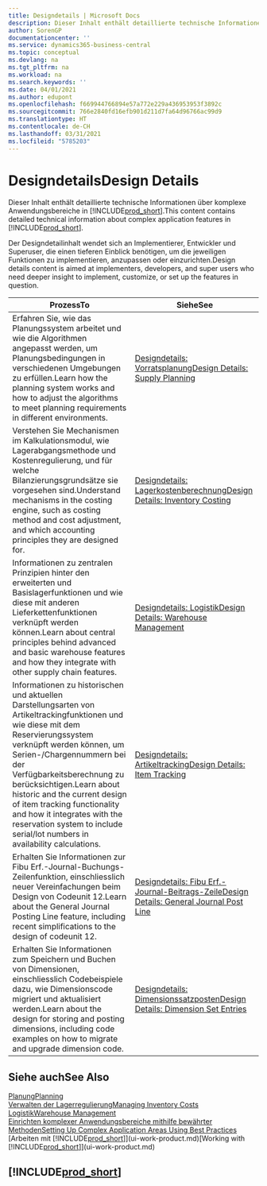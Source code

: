 ```yaml
---
title: Designdetails | Microsoft Docs
description: Dieser Inhalt enthält detaillierte technische Informationen über komplexe Anwendungsbereiche in  Business Central.
author: SorenGP
documentationcenter: ''
ms.service: dynamics365-business-central
ms.topic: conceptual
ms.devlang: na
ms.tgt_pltfrm: na
ms.workload: na
ms.search.keywords: ''
ms.date: 04/01/2021
ms.author: edupont
ms.openlocfilehash: f669944766894e57a772e229a436953953f3892c
ms.sourcegitcommit: 766e2840fd16efb901d211d7fa64d96766ac99d9
ms.translationtype: HT
ms.contentlocale: de-CH
ms.lasthandoff: 03/31/2021
ms.locfileid: "5785203"
---
```

# <a name="design-details"></a><span data-ttu-id="a165d-103">Designdetails</span><span class="sxs-lookup"><span data-stu-id="a165d-103">Design Details</span></span>
<span data-ttu-id="a165d-104">Dieser Inhalt enthält detaillierte technische Informationen über komplexe Anwendungsbereiche in [!INCLUDE[prod_short](includes/prod_short.md)].</span><span class="sxs-lookup"><span data-stu-id="a165d-104">This content contains detailed technical information about complex application features in [!INCLUDE[prod_short](includes/prod_short.md)].</span></span>  

 <span data-ttu-id="a165d-105">Der Designdetailinhalt wendet sich an Implementierer, Entwickler und Superuser, die einen tieferen Einblick benötigen, um die jeweiligen Funktionen zu implementieren, anzupassen oder einzurichten.</span><span class="sxs-lookup"><span data-stu-id="a165d-105">Design details content is aimed at implementers, developers, and super users who need deeper insight to implement, customize, or set up the features in question.</span></span>  

|<span data-ttu-id="a165d-106">**Prozess**</span><span class="sxs-lookup"><span data-stu-id="a165d-106">**To**</span></span>|<span data-ttu-id="a165d-107">**Siehe**</span><span class="sxs-lookup"><span data-stu-id="a165d-107">**See**</span></span>|  
|------------|-------------|  
|<span data-ttu-id="a165d-108">Erfahren Sie, wie das Planungssystem arbeitet und wie die Algorithmen angepasst werden, um Planungsbedingungen in verschiedenen Umgebungen zu erfüllen.</span><span class="sxs-lookup"><span data-stu-id="a165d-108">Learn how the planning system works and how to adjust the algorithms to meet planning requirements in different environments.</span></span>|[<span data-ttu-id="a165d-109">Designdetails: Vorratsplanung</span><span class="sxs-lookup"><span data-stu-id="a165d-109">Design Details: Supply Planning</span></span>](design-details-supply-planning.md)|  
|<span data-ttu-id="a165d-110">Verstehen Sie Mechanismen im Kalkulationsmodul, wie Lagerabgangsmethode und Kostenregulierung, und für welche Bilanzierungsgrundsätze sie vorgesehen sind.</span><span class="sxs-lookup"><span data-stu-id="a165d-110">Understand mechanisms in the costing engine, such as costing method and cost adjustment, and which accounting principles they are designed for.</span></span>|[<span data-ttu-id="a165d-111">Designdetails: Lagerkostenberechnung</span><span class="sxs-lookup"><span data-stu-id="a165d-111">Design Details: Inventory Costing</span></span>](design-details-inventory-costing.md)|  
|<span data-ttu-id="a165d-112">Informationen zu zentralen Prinzipien hinter den erweiterten und Basislagerfunktionen und wie diese mit anderen Lieferkettenfunktionen verknüpft werden können.</span><span class="sxs-lookup"><span data-stu-id="a165d-112">Learn about central principles behind advanced and basic warehouse features and how they integrate with other supply chain features.</span></span>|[<span data-ttu-id="a165d-113">Designdetails: Logistik</span><span class="sxs-lookup"><span data-stu-id="a165d-113">Design Details: Warehouse Management</span></span>](design-details-warehouse-management.md)|  
|<span data-ttu-id="a165d-114">Informationen zu historischen und aktuellen Darstellungsarten von Artikeltrackingfunktionen und wie diese mit dem Reservierungssystem verknüpft werden können, um Serien-/Chargennummern bei der Verfügbarkeitsberechnung zu berücksichtigen.</span><span class="sxs-lookup"><span data-stu-id="a165d-114">Learn about historic and the current design of item tracking functionality and how it integrates with the reservation system to include serial/lot numbers in availability calculations.</span></span>|[<span data-ttu-id="a165d-115">Designdetails: Artikeltracking</span><span class="sxs-lookup"><span data-stu-id="a165d-115">Design Details: Item Tracking</span></span>](design-details-item-tracking.md)|  
|<span data-ttu-id="a165d-116">Erhalten Sie Informationen zur Fibu Erf.-Journal-Buchungs-Zeilenfunktion, einschliesslich neuer Vereinfachungen beim Design von Codeunit 12.</span><span class="sxs-lookup"><span data-stu-id="a165d-116">Learn about the General Journal Posting Line feature, including recent simplifications to the design of codeunit 12.</span></span>|[<span data-ttu-id="a165d-117">Designdetails: Fibu Erf.-Journal-Beitrags-Zeile</span><span class="sxs-lookup"><span data-stu-id="a165d-117">Design Details: General Journal Post Line</span></span>](design-details-general-journal-post-line.md)|
|<span data-ttu-id="a165d-118">Erhalten Sie Informationen zum Speichern und Buchen von Dimensionen, einschliesslich Codebeispiele dazu, wie Dimensionscode migriert und aktualisiert werden.</span><span class="sxs-lookup"><span data-stu-id="a165d-118">Learn about the design for storing and posting dimensions, including code examples on how to migrate and upgrade dimension code.</span></span>|[<span data-ttu-id="a165d-119">Designdetails: Dimensionssatzposten</span><span class="sxs-lookup"><span data-stu-id="a165d-119">Design Details: Dimension Set Entries</span></span>](design-details-dimension-set-entries-overview.md)|

## <a name="see-also"></a><span data-ttu-id="a165d-120">Siehe auch</span><span class="sxs-lookup"><span data-stu-id="a165d-120">See Also</span></span>

[<span data-ttu-id="a165d-121">Planung</span><span class="sxs-lookup"><span data-stu-id="a165d-121">Planning</span></span>](production-planning.md)  
[<span data-ttu-id="a165d-122">Verwalten der Lagerregulierung</span><span class="sxs-lookup"><span data-stu-id="a165d-122">Managing Inventory Costs</span></span>](finance-manage-inventory-costs.md)  
[<span data-ttu-id="a165d-123">Logistik</span><span class="sxs-lookup"><span data-stu-id="a165d-123">Warehouse Management</span></span>](warehouse-manage-warehouse.md)  
[<span data-ttu-id="a165d-124">Einrichten komplexer Anwendungsbereiche mithilfe bewährter Methoden</span><span class="sxs-lookup"><span data-stu-id="a165d-124">Setting Up Complex Application Areas Using Best Practices</span></span>](set-up-complex-application-areas-using-best-practices.md)  
<span data-ttu-id="a165d-125">[Arbeiten mit [!INCLUDE[prod_short](includes/prod_short.md)]](ui-work-product.md)</span><span class="sxs-lookup"><span data-stu-id="a165d-125">[Working with [!INCLUDE[prod_short](includes/prod_short.md)]](ui-work-product.md)</span></span>  

## [!INCLUDE[prod_short](includes/free_trial_md.md)]  
